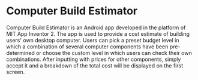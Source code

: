 # Computer Build Estimator
Computer Build Estimator is an Android app developed in the platform of MIT App Inventor 2. The app is used to provide a cost estimate of building users' own desktop computer. Users can pick a preset budget level in which a combination of several computer components have been pre-determined or choose the custom level in which users can check their own combinations. After inputting with prices for other components, simply accept it and a breakdown of the total cost will be displayed on the first screen.
